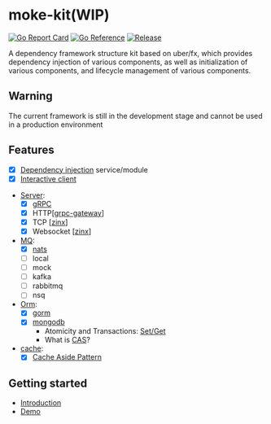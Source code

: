# moke-kit(WIP)
[![Go Report Card](https://goreportcard.com/badge/github.com/gstones/moke-kit)](https://goreportcard.com/report/github.com/gstones/moke-kit)
[![Go Reference](https://pkg.go.dev/badge/github.com/GStones/moke-kit.svg)](https://pkg.go.dev/github.com/GStones/moke-kit)
[![Release](https://img.shields.io/github/v/release/gstones/moke-kit.svg?style=flat-square)](https://github.com/GStones/moke-kit)

A dependency framework structure kit based on uber/fx, which provides dependency injection of various components, as well as initialization of various components, and lifecycle management of various components.

## Warning
The current framework is still in the development stage and cannot be used in a production environment

## Features
* [x] [Dependency injection](https://www.wikiwand.com/en/Dependency_injection) service/module
* [x] [Interactive client](https://github.com/GStones/moke-kit/blob/main/demo/cmd/demo_cli/main.go)
* [Server](https://github.com/GStones/moke-kit/tree/main/server):
    * [x] [gRPC](https://grpc.io/)
    * [x] HTTP[[grpc-gateway](https://github.com/grpc-ecosystem/grpc-gateway)]
    * [x] TCP [[zinx](https://github.com/aceld/zinx)]
    * [x] Websocket [[zinx](https://github.com/aceld/zinx)]
* [MQ](https://github.com/GStones/moke-kit/tree/main/mq):
    * [x] [nats](https://nats.io/)
    * [ ] local
    * [ ] mock
    * [ ] kafka
    * [ ] rabbitmq
    * [ ] nsq
* [Orm](https://github.com/GStones/moke-kit/tree/main/orm):
    * [x] [gorm](https://gorm.io/)
    * [x] [mongodb](https://github.com/mongodb/mongo-go-driver)
      * Atomicity and Transactions: [Set/Get](https://github.com/GStones/moke-kit/blob/main/orm/nosql/mongo/internal/driver.go#L25)
      * What is [CAS](https://www.wikiwand.com/en/Compare-and-swap)?
* [cache](https://github.com/GStones/moke-kit/blob/main/orm/nosql/diface/icache.go):
    * [x] [Cache Aside Pattern](https://blog.cdemi.io/design-patterns-cache-aside-pattern/)

## Getting started
 * [Introduction](https://github.com/GStones/moke-kit/wiki/Introduction)
 * [Demo](./demo)



